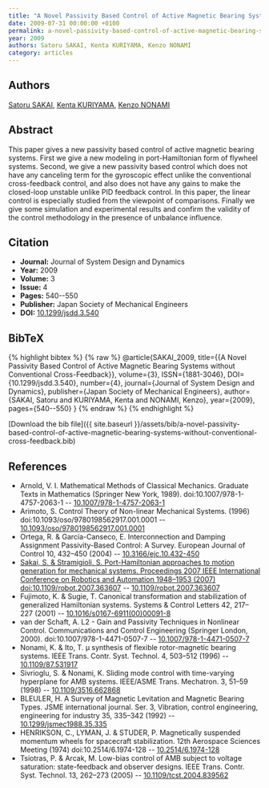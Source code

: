 ```yaml
---
title: "A Novel Passivity Based Control of Active Magnetic Bearing Systems without Conventional Cross-Feedback"
date: 2009-07-31 00:00:00 +0100
permalink: a-novel-passivity-based-control-of-active-magnetic-bearing-systems-without-conventional-cross-feedback
year: 2009
authors: Satoru SAKAI, Kenta KURIYAMA, Kenzo NONAMI
category: articles
---
```

 
## Authors
[Satoru SAKAI](authors/satoru-sakai), [Kenta KURIYAMA](authors/kenta-kuriyama), [Kenzo NONAMI](authors/kenzo-nonami)
 
## Abstract
This paper gives a new passivity based control of active magnetic bearing systems. First we give a new modeling in port-Hamiltonian form of flywheel systems. Second, we give a new passivity based control which does not have any canceling term for the gyroscopic effect unlike the conventional cross-feedback control, and also does not have any gains to make the closed-loop unstable unlike PID feedback control. In this paper, the linear control is especially studied from the viewpoint of comparisons. Finally we give some simulation and experimental results and confirm the validity of the control methodology in the presence of unbalance influence.
 
## Citation
- **Journal:** Journal of System Design and Dynamics
- **Year:** 2009
- **Volume:** 3
- **Issue:** 4
- **Pages:** 540--550
- **Publisher:** Japan Society of Mechanical Engineers
- **DOI:** [10.1299/jsdd.3.540](https://doi.org/10.1299/jsdd.3.540)
 
## BibTeX
{% highlight bibtex %}
{% raw %}
@article{SAKAI_2009,
  title={{A Novel Passivity Based Control of Active Magnetic Bearing Systems without Conventional Cross-Feedback}},
  volume={3},
  ISSN={1881-3046},
  DOI={10.1299/jsdd.3.540},
  number={4},
  journal={Journal of System Design and Dynamics},
  publisher={Japan Society of Mechanical Engineers},
  author={SAKAI, Satoru and KURIYAMA, Kenta and NONAMI, Kenzo},
  year={2009},
  pages={540--550}
}
{% endraw %}
{% endhighlight %}
 
[Download the bib file]({{ site.baseurl }}/assets/bib/a-novel-passivity-based-control-of-active-magnetic-bearing-systems-without-conventional-cross-feedback.bib)
 
## References
- Arnold, V. I. Mathematical Methods of Classical Mechanics. Graduate Texts in Mathematics (Springer New York, 1989). doi:10.1007/978-1-4757-2063-1 -- [10.1007/978-1-4757-2063-1](https://doi.org/10.1007/978-1-4757-2063-1)
- Arimoto, S. Control Theory of Non-linear Mechanical Systems. (1996) doi:10.1093/oso/9780198562917.001.0001 -- [10.1093/oso/9780198562917.001.0001](https://doi.org/10.1093/oso/9780198562917.001.0001)
- Ortega, R. & García-Canseco, E. Interconnection and Damping Assignment Passivity-Based Control: A Survey. European Journal of Control 10, 432–450 (2004) -- [10.3166/ejc.10.432-450](https://doi.org/10.3166/ejc.10.432-450)
- [Sakai, S. & Stramigioli, S. Port-Hamiltonian approaches to motion generation for mechanical systems. Proceedings 2007 IEEE International Conference on Robotics and Automation 1948–1953 (2007) doi:10.1109/robot.2007.363607](port-hamiltonian-approaches-to-motion-generation-for-mechanical-systems) -- [10.1109/robot.2007.363607](https://doi.org/10.1109/robot.2007.363607)
- Fujimoto, K. & Sugie, T. Canonical transformation and stabilization of generalized Hamiltonian systems. Systems &amp; Control Letters 42, 217–227 (2001) -- [10.1016/s0167-6911(00)00091-8](https://doi.org/10.1016/s0167-6911(00)00091-8)
- van der Schaft, A. L2 - Gain and Passivity Techniques in Nonlinear Control. Communications and Control Engineering (Springer London, 2000). doi:10.1007/978-1-4471-0507-7 -- [10.1007/978-1-4471-0507-7](https://doi.org/10.1007/978-1-4471-0507-7)
- Nonami, K. & Ito, T. μ synthesis of flexible rotor-magnetic bearing systems. IEEE Trans. Contr. Syst. Technol. 4, 503–512 (1996) -- [10.1109/87.531917](https://doi.org/10.1109/87.531917)
- Sivrioglu, S. & Nonami, K. Sliding mode control with time-varying hyperplane for AMB systems. IEEE/ASME Trans. Mechatron. 3, 51–59 (1998) -- [10.1109/3516.662868](https://doi.org/10.1109/3516.662868)
- BLEULER, H. A Survey of Magnetic Levitation and Magnetic Bearing Types. JSME international journal. Ser. 3, Vibration, control engineering, engineering for industry 35, 335–342 (1992) -- [10.1299/jsmec1988.35.335](https://doi.org/10.1299/jsmec1988.35.335)
- HENRIKSON, C., LYMAN, J. & STUDER, P. Magnetically suspended momentum wheels for spacecraft stabilization. 12th Aerospace Sciences Meeting (1974) doi:10.2514/6.1974-128 -- [10.2514/6.1974-128](https://doi.org/10.2514/6.1974-128)
- Tsiotras, P. & Arcak, M. Low-bias control of AMB subject to voltage saturation: state-feedback and observer designs. IEEE Trans. Contr. Syst. Technol. 13, 262–273 (2005) -- [10.1109/tcst.2004.839562](https://doi.org/10.1109/tcst.2004.839562)

